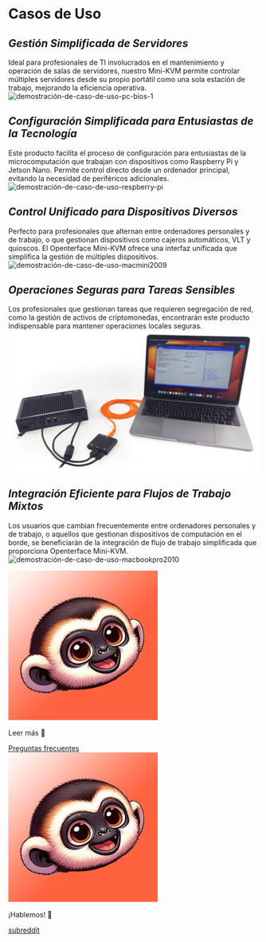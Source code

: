 # Casos de Uso
## ***Gestión Simplificada de Servidores***
Ideal para profesionales de TI involucrados en el mantenimiento y operación de salas de servidores, nuestro Mini-KVM permite controlar múltiples servidores desde su propio portátil como una sola estación de trabajo, mejorando la eficiencia operativa.
![demostración-de-caso-de-uso-pc-bios-1](/images/product/use-case-demo-pc-bios-1.jpg)

## ***Configuración Simplificada para Entusiastas de la Tecnología***
Este producto facilita el proceso de configuración para entusiastas de la microcomputación que trabajan con dispositivos como Raspberry Pi y Jetson Nano. Permite control directo desde un ordenador principal, evitando la necesidad de periféricos adicionales.
![demostración-de-caso-de-uso-respberry-pi](/images/product/use-case-demo-respberry-pi.jpg)

## ***Control Unificado para Dispositivos Diversos***
Perfecto para profesionales que alternan entre ordenadores personales y de trabajo, o que gestionan dispositivos como cajeros automáticos, VLT y quioscos. El Openterface Mini-KVM ofrece una interfaz unificada que simplifica la gestión de múltiples dispositivos.
![demostración-de-caso-de-uso-macmini2009](/images/product/use-case-demo-macmini2009-3.jpg)

## ***Operaciones Seguras para Tareas Sensibles***
Los profesionales que gestionan tareas que requieren segregación de red, como la gestión de activos de criptomonedas, encontrarán este producto indispensable para mantener operaciones locales seguras.
![demostración-de-caso-de-uso-pc-industrial](images/product/use-case-demo-industrial-pc.jpg)

## ***Integración Eficiente para Flujos de Trabajo Mixtos***
Los usuarios que cambian frecuentemente entre ordenadores personales y de trabajo, o aquellos que gestionan dispositivos de computación en el borde, se beneficiarán de la integración de flujo de trabajo simplificada que proporciona Openterface Mini-KVM.
![demostración-de-caso-de-uso-macbookpro2010](/images/product/use-case-demo-macbookpro2010.jpg)

<section class="dialogue-section-white" id="dialogues-section">
    <div class="container">
        <div class="callout-button-container">
            <div class="dialogue-bubble" id="op-bubble">
                <img src="/images/op-avatar.jpg" alt="Avatar" class="avatar" draggable="false">
                <p>Leer más 📖</p>
                <a href="/faq" class="md-button md-button--primary" id="join-waitlist-button">Preguntas frecuentes</a>
            </div>
            <div class="dialogue-bubble" id="op-bubble">
                <img src="/images/op-avatar.jpg" alt="Avatar" class="avatar" draggable="false">
                <p>¡Hablemos! 💬</p>
                <a href="https://www.reddit.com/r/Openterface_miniKVM/" class="md-button md-button--primary" id="join-waitlist-button">subreddit</a>
            </div>
        </div>
    </div>
</section>